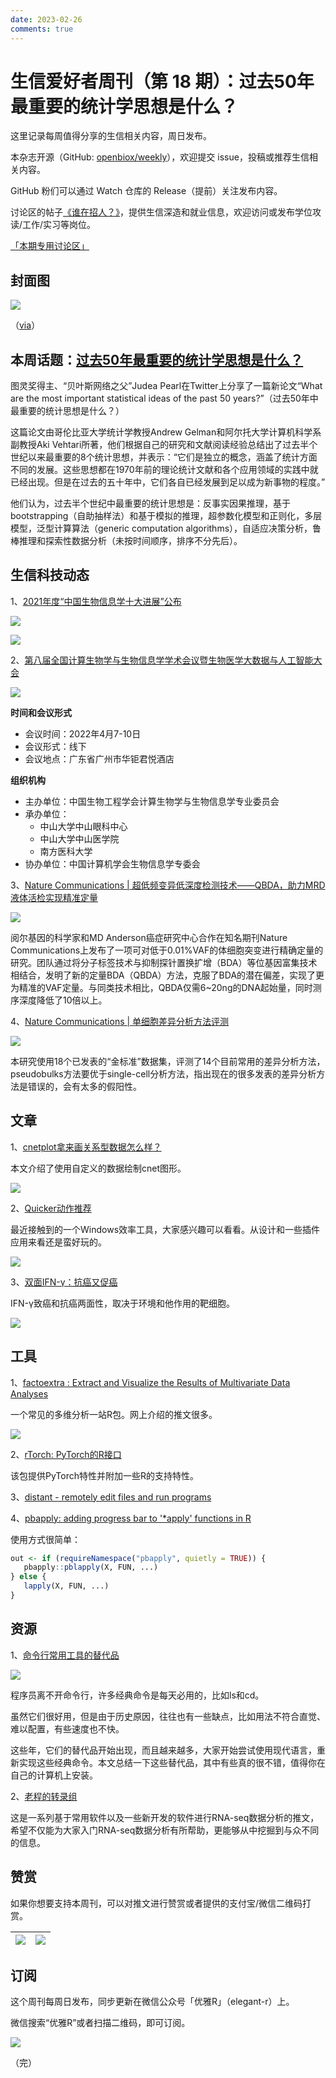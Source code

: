 ```yaml
---
date: 2023-02-26
comments: true
---
```


# 生信爱好者周刊（第 18 期）：过去50年最重要的统计学思想是什么？

这里记录每周值得分享的生信相关内容，周日发布。

本杂志开源（GitHub: [openbiox/weekly](https://github.com/openbiox/weekly)），欢迎提交 issue，投稿或推荐生信相关内容。

GitHub 粉们可以通过 Watch 仓库的 Release（提前）关注发布内容。

讨论区的帖子[《谁在招人？》](https://github.com/openbiox/weekly/issues/2)，提供生信深造和就业信息，欢迎访问或发布学位攻读/工作/实习等岗位。

[「本期专用讨论区」](https://github.com/openbiox/weekly/issues/456)

## 封面图

![](https://gitee.com/ShixiangWang/ImageCollection/raw/master/2022-2-19/1645279725781-iShot2022-02-19%2022.08.24.png)

（[via](https://pixabay.com/zh/photos/animal-puppy-dog-canine-pet-4085255/)）

## 本周话题：[过去50年最重要的统计学思想是什么？](https://mp.weixin.qq.com/s/_FuXZHmwTunEZ1kGgeoRSA)

图灵奖得主、“贝叶斯网络之父”Judea Pearl在Twitter上分享了一篇新论文“What are the most important statistical ideas of the past 50 years?”（过去50年中最重要的统计思想是什么？）

这篇论文由哥伦比亚大学统计学教授Andrew Gelman和阿尔托大学计算机科学系副教授Aki Vehtari所著，他们根据自己的研究和文献阅读经验总结出了过去半个世纪以来最重要的8个统计思想，并表示：“它们是独立的概念，涵盖了统计方面不同的发展。这些思想都在1970年前的理论统计文献和各个应用领域的实践中就已经出现。但是在过去的五十年中，它们各自已经发展到足以成为新事物的程度。”

他们认为，过去半个世纪中最重要的统计思想是：反事实因果推理，基于bootstrapping（自助抽样法）和基于模拟的推理，超参数化模型和正则化，多层模型，泛型计算算法（generic computation algorithms），自适应决策分析，鲁棒推理和探索性数据分析（未按时间顺序，排序不分先后）。

## 生信科技动态

1、[2021年度“中国生物信息学十大进展”公布](https://mp.weixin.qq.com/s/yUPY0XoHHqZb4dJkC7nCUg)


![](https://gitee.com/ShixiangWang/ImageCollection/raw/master/2022-2-19/1645279951685-image.png)

![](https://gitee.com/ShixiangWang/ImageCollection/raw/master/2022-2-19/1645279963729-image.png)


2、[第八届全国计算生物学与生物信息学学术会议暨生物医学大数据与人工智能大会](https://mp.weixin.qq.com/s/Dvg4-UIm2SXRQpbjjikt5g)


![](https://gitee.com/ShixiangWang/ImageCollection/raw/master/2022-2-19/1645280021020-image.png)

**时间和会议形式**

- 会议时间：2022年4月7-10日
- 会议形式：线下
- 会议地点：广东省广州市华钜君悦酒店

**组织机构**

- 主办单位：中国生物工程学会计算生物学与生物信息学专业委员会
- 承办单位：
  - 中山大学中山眼科中心
  - 中山大学中山医学院
  - 南方医科大学
- 协办单位：中国计算机学会生物信息学专委会

3、[Nature Communications | 超低频变异低深度检测技术——QBDA，助力MRD液体活检实现精准定量](https://mp.weixin.qq.com/s/uwM2ANd9BPIVb7jWLkqDig)


![](https://gitee.com/ShixiangWang/ImageCollection/raw/master/2022-2-19/1645280179894-image.png)


阅尔基因的科学家和MD Anderson癌症研究中心合作在知名期刊Nature Communications上发布了一项可对低于0.01%VAF的体细胞突变进行精确定量的研究。团队通过将分子标签技术与抑制探针置换扩增（BDA）等位基因富集技术相结合，发明了新的定量BDA（QBDA）方法，克服了BDA的潜在偏差，实现了更为精准的VAF定量。与同类技术相比，QBDA仅需6~20ng的DNA起始量，同时测序深度降低了10倍以上。 

4、[Nature Communications | 单细胞差异分析方法评测](https://mp.weixin.qq.com/s/dUedBCozMqmpL8ptXmf1HA)


![](https://gitee.com/ShixiangWang/ImageCollection/raw/master/2022-2-19/1645280258712-image.png)

本研究使用18个已发表的“金标准”数据集，评测了14个目前常用的差异分析方法，pseudobulks方法要优于single-cell分析方法，指出现在的很多发表的差异分析方法是错误的，会有太多的假阳性。

## 文章

1、[cnetplot拿来画关系型数据怎么样？](https://mp.weixin.qq.com/s/4fFt0-sjjwa18tG5qoeXHw)

本文介绍了使用自定义的数据绘制cnet图形。


![](https://gitee.com/ShixiangWang/ImageCollection/raw/master/2022-2-19/1645280410378-image.png)

2、[Quicker动作推荐](https://mp.weixin.qq.com/s/dBXkvaoXkYPSnTls1CS41g)

最近接触到的一个Windows效率工具，大家感兴趣可以看看。从设计和一些插件应用来看还是蛮好玩的。


![](https://gitee.com/ShixiangWang/ImageCollection/raw/master/2022-2-19/1645280511440-image.png)

3、[双面IFN-γ：抗癌又促癌](https://mp.weixin.qq.com/s?__biz=Mzg2OTczNjI0OQ==&mid=2247489298&idx=1&sn=0393e0fed1b70de903cbcee19b76ddb7&source=41#wechat_redirect)

IFN-γ致癌和抗癌两面性，取决于环境和他作用的靶细胞。


![](https://gitee.com/ShixiangWang/ImageCollection/raw/master/2022-2-19/1645280666802-image.png)


## 工具

1、[factoextra : Extract and Visualize the Results of Multivariate Data Analyses](https://github.com/kassambara/factoextra)

一个常见的多维分析一站R包。网上介绍的推文很多。

![](https://gitee.com/ShixiangWang/ImageCollection/raw/master/2022-2-19/1645280724741-image.png)

2、[rTorch: PyTorch的R接口](https://github.com/f0nzie/rTorch)

该包提供PyTorch特性并附加一些R的支持特性。

3、[distant - remotely edit files and run programs](https://github.com/chipsenkbeil/distant)

4、[pbapply: adding progress bar to '\*apply' functions in R](https://github.com/psolymos/pbapply)

使用方式很简单：

```r
out <- if (requireNamespace("pbapply", quietly = TRUE)) {
   pbapply::pblapply(X, FUN, ...)
} else {
   lapply(X, FUN, ...)
}
```


## 资源

1、[命令行常用工具的替代品](https://mp.weixin.qq.com/s/gkPbQTyhAHwYrpzJjftJVQ)


![](https://gitee.com/ShixiangWang/ImageCollection/raw/master/2022-2-19/1645281107743-image.png)


程序员离不开命令行，许多经典命令是每天必用的，比如ls和cd。

虽然它们很好用，但是由于历史原因，往往也有一些缺点，比如用法不符合直觉、难以配置，有些速度也不快。

这些年，它们的替代品开始出现，而且越来越多，大家开始尝试使用现代语言，重新实现这些经典命令。本文总结一下这些替代品，其中有些真的很不错，值得你在自己的计算机上安装。

2、[老程的转录组](https://mp.weixin.qq.com/mp/appmsgalbum?action=getalbum&__biz=MzUzMTEwODk0Ng==&scene=1&album_id=1749887454125293572&count=3#wechat_redirect)

这是一系列基于常用软件以及一些新开发的软件进行RNA-seq数据分析的推文，希望不仅能为大家入门RNA-seq数据分析有所帮助，更能够从中挖掘到与众不同的信息。


## 赞赏

如果你想要支持本周刊，可以对推文进行赞赏或者提供的支付宝/微信二维码打赏。

| ![](https://gitee.com/ShixiangWang/ImageCollection/raw/master/png/202109171440597.jpg) | ![](https://gitee.com/ShixiangWang/ImageCollection/raw/master/png/202109171440452.jpg) |
| ------------------------------------------------------------ | ------------------------------------------------------------ |

## 订阅

这个周刊每周日发布，同步更新在微信公众号「优雅R」（elegant-r）上。

微信搜索“优雅R”或者扫描二维码，即可订阅。

![](https://gitee.com/ShixiangWang/ImageCollection/raw/master/png/202109101438292.jpg)

（完）

